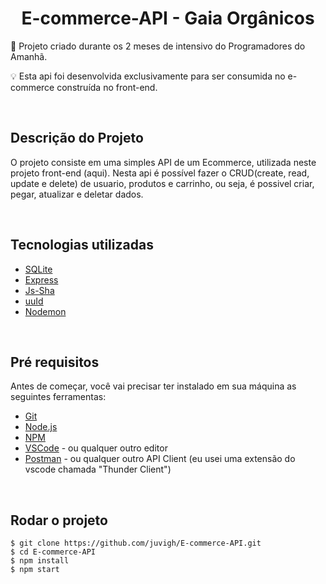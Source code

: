 # <div align="center">E-commerce-API - Gaia Orgânicos</div>
<p>🚀 Projeto criado durante os 2 meses de intensivo do Programadores do Amanhã.</p>
<p>💡 Esta api foi desenvolvida exclusivamente para ser consumida no e-commerce construída no front-end.</p>

<br>

## Descrição do Projeto
<p> O projeto consiste em uma simples API de um Ecommerce, utilizada neste projeto front-end (aqui). Nesta api é possível fazer o CRUD(create, read, update e delete) de usuario, produtos e carrinho, ou seja, é possivel criar, pegar, atualizar e deletar dados. </p>

<br>

## Tecnologias utilizadas
<ul>
  <li><a href="https://sqlite.org">SQLite</a></li>
  <li><a href="https://expressjs.com">Express</a></li>
  <li><a href="https://www.npmjs.com/package/js-sha256">Js-Sha</a></li>
  <li><a href="https://www.npmjs.com/package/uuid">uuId</a></li>
  <li><a href="https://nodemon.io">Nodemon</a></li>
</ul>

<br>

## Pré requisitos
<p>Antes de começar, você vai precisar ter instalado em sua máquina as seguintes ferramentas:</p>
<ul>
  <li><a href="https://git-scm.com/">Git</a></li>
  <li><a href="https://nodejs.org/en/">Node.js</a></li>
  <li><a href="https://www.npmjs.com/">NPM</a></li>
  <li><a href="https://code.visualstudio.com">VSCode</a> - ou qualquer outro editor</li>
  <li><a href="https://www.postman.com">Postman</a> - ou qualquer outro API Client (eu usei uma extensão do vscode chamada "Thunder Client")</li> 
</ul>

<br>

## Rodar o projeto

```
$ git clone https://github.com/juvigh/E-commerce-API.git
$ cd E-commerce-API
$ npm install
$ npm start
```

